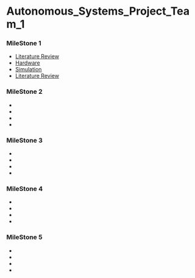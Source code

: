 # Autonomous_Systems_Project_Team_1
### MileStone 1
- [Literature Review]()
- [Hardware](/Hardware_Milestone_01_Team_5/)
- [Simulation](/Simulation_Milestone_01_Team_5/)
- [Literature Review]()
### MileStone 2
-
-
-
-
### MileStone 3
-
-
-
-
### MileStone 4
-
-
-
-
### MileStone 5
-
-
-
-